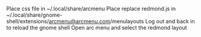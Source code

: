 Place css file in ~/.local/share/arcmenu
Place replace redmond.js in ~/.local/share/gnome-shell/extensions/arcmenu@arcmenu.com/menulayouts
Log out and back in to reload the gnome shell
Open arc menu and select the redmond layout